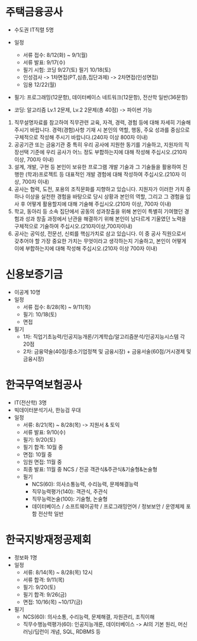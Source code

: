 # 주택금융공사
- 수도권 IT직렬 5명
- 일정
  - 서류 접수: 8/12(화) ~ 9/1(월)
  - 서류 발표: 9/17(수)
  - 필기 시험: 코딩 9/27(토) 필기 10/18(토)
  - 인성검사 -> 1차면접(PT,심층,집단과제) -> 2차면접(인성면접)
  - 임용 12/22(월)
 
- 필기: 프로그래밍(12문항), 데이터베이스 네트워크(12문항), 전산학 일반(36문항)
- 코딩: 알고리즘 Lv.1 2문제, Lv.2 2문제(총 40점) -> 파이썬 가능

1. 직무설명자료를 참고하여 직무관련 교육, 자격, 경력, 경험 등에 대해 자세히 기술해 주시기 바랍니다. 경력(경험)사항 기재 시 본인의 역할, 행동, 주요 성과를 중심으로 구체적으로 작성해 주시기 바랍니다.(240자 이상 800자 이내)
2. 공공기관 또는 금융기관 중 특히 우리 공사에 지원한 동기를 기술하고, 지원자의 직장선택 기준에 우리 공사가 어느 정도 부합하는지에 대해 작성해 주십시오.(210자 이상, 700자 이내)
3. 설계, 개발, 구현 등 본인이 보유한 프로그램 개발 기술과 그 기술들을 활용하여 진행한 (학과)프로젝트 등 대표적인 개발 경험에 대해 작성하여 주십시오.(210자 이상, 700자 이내)
4. 공사는 협력, 도전, 포용의 조직문화를 지향하고 있습니다. 지원자가 이러한 가치 중 하나 이상을 실천한 경험을 바탕으로 당시 상황과 본인의 역할, 그리고 그 경험을 입사 후 어떻게 활용할지에 대해 기술해 주십시오.(210자 이상, 700자 이내)
5. 학교, 동아리 등 소속 집단에서 공동의 성과창출을 위해 본인이 특별히 기여했던 경험과 성과 창출 과정에서 난관을 해결하기 위해 본인이 남다르게 기울였던 노력을 구체적으로 기술하여 주십시오.(210자이상,700자이내)
6. 공사는 공익성, 전문선, 신뢰를 핵심가치로 삼고 있습니다. 이 중 공사 직원으로서 갖추어야 할 가장 중요한 가치는 무엇이라고 생각하는지 기술하고, 본인이 어떻게 이에 부합하는지에 대해 작성해 주십시오.(210자 이상 700자 이내)

# 신용보증기금
- 이공계 10명
- 일정
  - 서류 접수: 8/28(목) ~ 9/11(목)
  - 필기: 10/18(토)
  - 면접
- 필기
  - 1차: 직업기초능력/인공지능개론/기계학습/알고리즘분석/인공지능시스템 각 20점
  - 2차: 금융약술(40점/중소기업정책 및 금융시장) + 금융서술(60점/거시경제 및 금융시장)

# 한국무역보험공사
- IT(전산학) 3명
- 빅데이터분석기사, 한능검 우대
- 일정
  - 서류: 8/21(목) ~ 8/28(목) -> 지원서 & 토익
  - 서류 발표: 9/10(수)
  - 필기: 9/20(토)
  - 필기 합격: 10월 중
  - 면접: 10월 중
  - 임원 면접: 11월 중
  - 최종 발표: 11월 중
   NCS / 전공 객관식&주관식&기술형&논술형
  - 필기
    - NCS(60): 의사소통능력, 수리능력, 문제해결능력
    - 직무능력평가(140): 객관식, 주관식
    - 직무능력논술(100): 기술형, 논술형
    - 데이터베이스 / 소프트웨어공학 / 프로그래밍언어 / 정보보안 / 운영체제 포함 전산학 일반

# 한국지방재정공제회
- 정보화 1명
- 일정
  - 서류: 8/14(목) ~ 8/28(목) 12시
  - 서류 합격: 9/11(목)
  - 필기: 9/20(토)
  - 필기 합격: 9/26(금)
  - 면접: 10/16(목) ~10/17(금)
- 필기
  - NCS(60): 의사소통, 수리능력, 문제해결, 자원관리, 조직이해
  - 직무수행능력평가(60): 인공지능개론, 데이터베이스 -> AI의 기본 원리, 머신러닝/딥런이 개념, SQL, RDBMS 등
